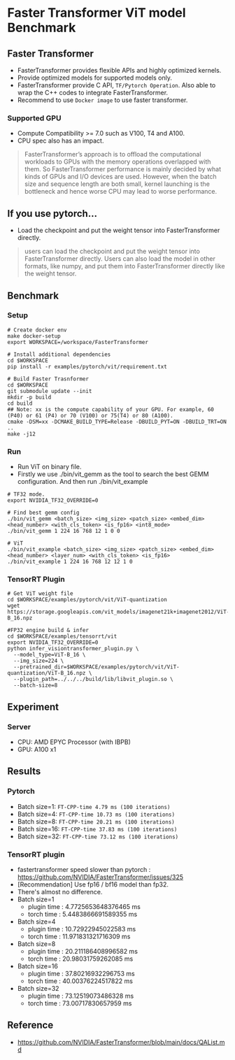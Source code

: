 # Faster Transformer ViT model Benchmark

## Faster Transformer
- FasterTransformer provides flexible APIs and highly optimized kernels.
- Provide optimized models for supported models only.
- FasterTransformer provide C API, `TF/Pytorch Operation`. Also able to wrap the C++ codes to integrate FasterTransformer.
- Recommend to use `Docker image` to use faster transformer.

### Supported GPU
- Compute Compatibility >= 7.0 such as V100, T4 and A100.
- CPU spec also has an impact.
> FasterTransformer’s approach is to offload the computational workloads to GPUs with the memory operations overlapped with them. So FasterTransformer performance is mainly decided by what kinds of GPUs and I/O devices are used. However, when the batch size and sequence length are both small, kernel launching is the bottleneck and hence worse CPU may lead to worse performance.

## If you use pytorch...
- Load the checkpoint and put the weight tensor into FasterTransformer directly.
> users can load the checkpoint and put the weight tensor into FasterTransformer directly. Users can also load the model in other formats, like numpy, and put them into FasterTransformer directly like the weight tensor.

## Benchmark

### Setup
```
# Create docker env
make docker-setup
export WORKSPACE=/workspace/FasterTransformer

# Install additional dependencies
cd $WORKSPACE
pip install -r examples/pytorch/vit/requirement.txt

# Build Faster Trasnformer
cd $WORKSPACE
git submodule update --init
mkdir -p build
cd build
## Note: xx is the compute capability of your GPU. For example, 60 (P40) or 61 (P4) or 70 (V100) or 75(T4) or 80 (A100).
cmake -DSM=xx -DCMAKE_BUILD_TYPE=Release -DBUILD_PYT=ON -DBUILD_TRT=ON ..
make -j12
```

### Run
- Run ViT on binary file.
- Firstly we use ./bin/vit_gemm as the tool to search the best GEMM configuration. And then run ./bin/vit_example
```
# TF32 mode.
export NVIDIA_TF32_OVERRIDE=0

# Find best gemm config
./bin/vit_gemm <batch_size> <img_size> <patch_size> <embed_dim> <head_number> <with_cls_token> <is_fp16> <int8_mode> 
./bin/vit_gemm 1 224 16 768 12 1 0 0

# ViT
./bin/vit_example <batch_size> <img_size> <patch_size> <embed_dim> <head_number> <layer_num> <with_cls_token> <is_fp16>
./bin/vit_example 1 224 16 768 12 12 1 0
```

### TensorRT Plugin
```
# Get ViT weight file
cd $WORKSPACE/examples/pytorch/vit/ViT-quantization
wget https://storage.googleapis.com/vit_models/imagenet21k+imagenet2012/ViT-B_16.npz

#FP32 engine build & infer
cd $WORKSPACE/examples/tensorrt/vit
export NVIDIA_TF32_OVERRIDE=0
python infer_visiontransformer_plugin.py \
  --model_type=ViT-B_16 \
  --img_size=224 \
  --pretrained_dir=$WORKSPACE/examples/pytorch/vit/ViT-quantization/ViT-B_16.npz \
  --plugin_path=../../../build/lib/libvit_plugin.so \
  --batch-size=8

```


## Experiment
### Server
- CPU: AMD EPYC Processor (with IBPB)
- GPU: A100 x1

## Results
### Pytorch
- Batch size=1: `FT-CPP-time 4.79 ms (100 iterations)`
- Batch size=4: `FT-CPP-time 10.73 ms (100 iterations)`
- Batch size=8: `FT-CPP-time 20.21 ms (100 iterations)`
- Batch size=16: `FT-CPP-time 37.83 ms (100 iterations)`
- Batch size=32: `FT-CPP-time 73.12 ms (100 iterations)`

### TensorRT plugin
- fastertransformer speed slower than pytorch : https://github.com/NVIDIA/FasterTransformer/issues/325
- [Recommendation] Use fp16 / bf16 model than fp32.
- There's almost no difference.
- Batch size=1
    - plugin time :  4.7725653648376465 ms
    - torch time :  5.4483866691589355 ms
- Batch size=4
    - plugin time :  10.72922945022583 ms
    - torch time :  11.971831321716309 ms
- Batch size=8
    - plugin time :  20.211186408996582 ms
    - torch time :  20.98031759262085 ms
- Batch size=16
    - plugin time :  37.80216932296753 ms
    - torch time :  40.00376224517822 ms
- Batch size=32
    - plugin time :  73.12519073486328 ms
    - torch time :  73.00717830657959 ms

## Reference
- https://github.com/NVIDIA/FasterTransformer/blob/main/docs/QAList.md